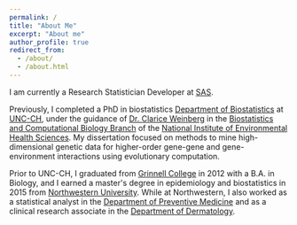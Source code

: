 ```yaml
---
permalink: /
title: "About Me"
excerpt: "About me"
author_profile: true
redirect_from: 
  - /about/
  - /about.html
---
```


I am currently a Research Statistician Developer at [SAS](https://www.sas.com/en_us/home.html).

Previously, I completed a PhD in biostatistics [Department of Biostatistics](https://sph.unc.edu/bios/) at [UNC-CH](https://sph.unc.edu/bios), under the guidance of [Dr. Clarice Weinberg](https://www.niehs.nih.gov/research/atniehs/labs/bb/staff/weinberg/index.cfm) in the [Biostatistics and Computational Biology Branch](https://www.niehs.nih.gov/research/atniehs/labs/bb/index.cfm) of the [National Institute of Environmental Health Sciences](https://www.niehs.nih.gov/). My dissertation focused on methods to mine high-dimensional genetic data for higher-order gene-gene and gene-environment interactions using evolutionary computation. 

Prior to UNC-CH, I graduated from [Grinnell College](https://www.grinnell.edu/) in 2012 with a B.A. in Biology, and I earned a master's degree in epidemiology and biostatistics in 2015 from [Northwestern University](https://www.northwestern.edu/). While at Northwestern, I also worked as a statistical analyst in the [Department of Preventive Medicine](https://www.preventivemedicine.northwestern.edu/) and as a clinical research associate in the [Department of Dermatology](https://www.feinberg.northwestern.edu/sites/dermatology/).
